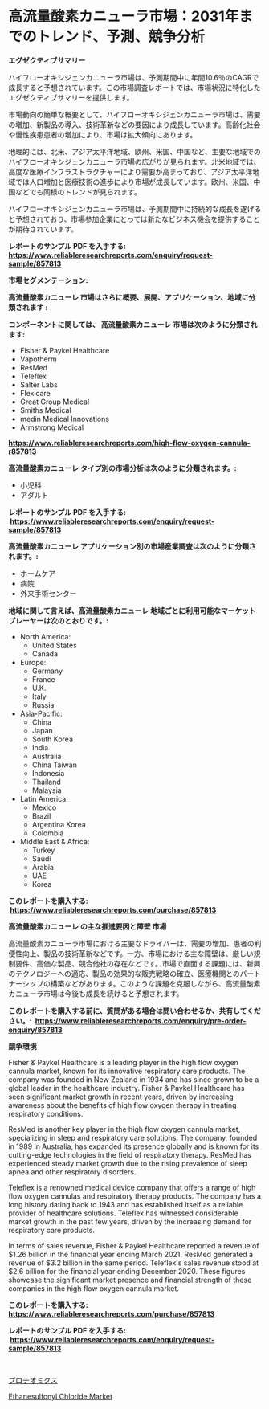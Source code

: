 <p><h1>高流量酸素カニューラ市場：2031年までのトレンド、予測、競争分析</h1></p><p><strong>エグゼクティブサマリー</strong></p>
<p><p>ハイフローオキシジェンカニューラ市場は、予測期間中に年間10.6％のCAGRで成長すると予想されています。この市場調査レポートでは、市場状況に特化したエグゼクティブサマリーを提供します。</p><p>市場動向の簡単な概要として、ハイフローオキシジェンカニューラ市場は、需要の増加、新製品の導入、技術革新などの要因により成長しています。高齢化社会や慢性疾患患者の増加により、市場は拡大傾向にあります。</p><p>地理的には、北米、アジア太平洋地域、欧州、米国、中国など、主要な地域でのハイフローオキシジェンカニューラ市場の広がりが見られます。北米地域では、高度な医療インフラストラクチャーにより需要が高まっており、アジア太平洋地域では人口増加と医療技術の進歩により市場が成長しています。欧州、米国、中国などでも同様のトレンドが見られます。</p><p>ハイフローオキシジェンカニューラ市場は、予測期間中に持続的な成長を遂げると予想されており、市場参加企業にとっては新たなビジネス機会を提供することが期待されています。</p></p>
<p><strong>レポートのサンプル PDF を入手する: <a href="https://www.reliableresearchreports.com/enquiry/request-sample/857813">https://www.reliableresearchreports.com/enquiry/request-sample/857813</a></strong></p>
<p><strong>市場セグメンテーション:</strong></p>
<p><strong> 高流量酸素カニューレ 市場はさらに概要、展開、アプリケーション、地域に分類されます :</strong></p>
<p><strong>コンポーネントに関しては、 高流量酸素カニューレ 市場は次のように分類されます: &nbsp;</strong></p>
<p><ul><li>Fisher & Paykel Healthcare</li><li>Vapotherm</li><li>ResMed</li><li>Teleflex</li><li>Salter Labs</li><li>Flexicare</li><li>Great Group Medical</li><li>Smiths Medical</li><li>medin Medical Innovations</li><li>Armstrong Medical</li></ul></p>
<p><strong><a href="https://www.reliableresearchreports.com/high-flow-oxygen-cannula-r857813">https://www.reliableresearchreports.com/high-flow-oxygen-cannula-r857813</a></strong></p>
<p><strong> 高流量酸素カニューレ タイプ別の市場分析は次のように分類されます。:</strong></p>
<p><ul><li>小児科</li><li>アダルト</li></ul></p>
<p><strong>レポートのサンプル PDF を入手する: &nbsp;<a href="https://www.reliableresearchreports.com/enquiry/request-sample/857813">https://www.reliableresearchreports.com/enquiry/request-sample/857813</a></strong></p>
<p><strong> 高流量酸素カニューレ アプリケーション別の市場産業調査は次のように分類されます。:</strong></p>
<p><ul><li>ホームケア</li><li>病院</li><li>外来手術センター</li></ul></p>
<p><strong>地域に関して言えば、高流量酸素カニューレ 地域ごとに利用可能なマーケットプレーヤーは次のとおりです。:</strong></p>
<p><ul>
    <li>
        North America:
        <ul>
            <li>United States</li>
            <li>Canada</li>
        </ul>
    </li>
    <li>
        Europe:
        <ul>
            <li>Germany</li>
            <li>France</li>
            <li>U.K.</li>
            <li>Italy</li>
            <li>Russia</li>
        </ul>
    </li>
    <li>
        Asia-Pacific:
        <ul>
            <li>China</li>
            <li>Japan</li>
            <li>South Korea</li>
            <li>India</li>
            <li>Australia</li>
            <li>China Taiwan</li>
            <li>Indonesia</li>
            <li>Thailand</li>
            <li>Malaysia</li>
        </ul>
    </li>
    <li>
        Latin America:
        <ul>
            <li>Mexico</li>
            <li>Brazil</li>
            <li>Argentina Korea</li>
            <li>Colombia</li>
        </ul>
    </li>
    <li>
        Middle East & Africa:
        <ul>
            <li>Turkey</li>
            <li>Saudi</li>
            <li>Arabia</li>
            <li>UAE</li>
            <li>Korea</li>
        </ul>
    </li>
    </ul></p>
<p><strong>このレポートを購入する: &nbsp;<a href="https://www.reliableresearchreports.com/purchase/857813">https://www.reliableresearchreports.com/purchase/857813</a></strong></p>
<p><strong>高流量酸素カニューレ の主な推進要因と障壁 市場</strong></p>
<p><p>高流量酸素カニューラ市場における主要なドライバーは、需要の増加、患者の利便性向上、製品の技術革新などです。一方、市場における主な障壁は、厳しい規制要件、高価な製品、競合他社の存在などです。市場で直面する課題には、新興のテクノロジーへの適応、製品の効果的な販売戦略の確立、医療機関とのパートナーシップの構築などがあります。このような課題を克服しながら、高流量酸素カニューラ市場は今後も成長を続けると予想されます。</p></p>
<p><strong>このレポートを購入する前に、質問がある場合は問い合わせるか、共有してください。:&nbsp; <a href="https://www.reliableresearchreports.com/enquiry/pre-order-enquiry/857813">https://www.reliableresearchreports.com/enquiry/pre-order-enquiry/857813</a></strong></p>
<p><strong>競争環境</strong></p>
<p><p>Fisher & Paykel Healthcare is a leading player in the high flow oxygen cannula market, known for its innovative respiratory care products. The company was founded in New Zealand in 1934 and has since grown to be a global leader in the healthcare industry. Fisher & Paykel Healthcare has seen significant market growth in recent years, driven by increasing awareness about the benefits of high flow oxygen therapy in treating respiratory conditions.</p><p>ResMed is another key player in the high flow oxygen cannula market, specializing in sleep and respiratory care solutions. The company, founded in 1989 in Australia, has expanded its presence globally and is known for its cutting-edge technologies in the field of respiratory therapy. ResMed has experienced steady market growth due to the rising prevalence of sleep apnea and other respiratory disorders.</p><p>Teleflex is a renowned medical device company that offers a range of high flow oxygen cannulas and respiratory therapy products. The company has a long history dating back to 1943 and has established itself as a reliable provider of healthcare solutions. Teleflex has witnessed considerable market growth in the past few years, driven by the increasing demand for respiratory care products.</p><p>In terms of sales revenue, Fisher & Paykel Healthcare reported a revenue of $1.26 billion in the financial year ending March 2021. ResMed generated a revenue of $3.2 billion in the same period. Teleflex's sales revenue stood at $2.6 billion for the financial year ending December 2020. These figures showcase the significant market presence and financial strength of these companies in the high flow oxygen cannula market.</p></p>
<p><strong>このレポートを購入する: &nbsp; <a href="https://www.reliableresearchreports.com/purchase/857813">https://www.reliableresearchreports.com/purchase/857813</a></strong></p>
<p><strong>レポートのサンプル PDF を入手する: &nbsp;<a href="https://www.reliableresearchreports.com/enquiry/request-sample/857813">https://www.reliableresearchreports.com/enquiry/request-sample/857813</a></strong><strong></strong></p>
<p>&nbsp;</p>
<p><p><a href="https://github.com/KaydenJohns1964/Market-Research-Report-List-1/blob/main/709569719329.md">プロテオミクス</a></p><p><a href="https://circular-yam-9b9.notion.site/Ethanesulfonyl-Chloride-Market-Analysis-Examines-its-Scope-on-Growth-Opportunities-and-Forecasted-T-fe38094b293f4555bae5e626e83b2606">Ethanesulfonyl Chloride Market</a></p></p>